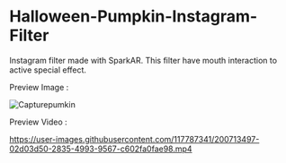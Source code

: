 # Halloween-Pumpkin-Instagram-Filter

Instagram filter made with SparkAR.
This filter have mouth interaction to active special effect.

Preview Image :



![Capturepumkin](https://user-images.githubusercontent.com/117787341/200713301-74e027a9-6dae-4235-bf79-22f1f3360dae.PNG)



Preview Video :



https://user-images.githubusercontent.com/117787341/200713497-02d03d50-2835-4993-9567-c602fa0fae98.mp4


